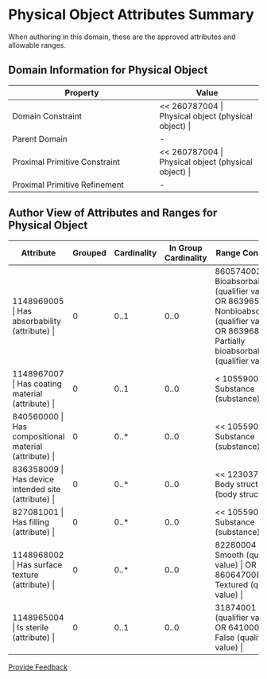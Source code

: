 # Physical Object Attributes Summary

When authoring in this domain, these are the approved attributes and allowable ranges.

## Domain Information for Physical Object

<table><thead><tr><th width="280.2325439453125">Property</th><th>Value</th></tr></thead><tbody><tr><td>Domain Constraint</td><td>&#x3C;&#x3C; 260787004 | Physical object (physical object) |</td></tr><tr><td>Parent Domain</td><td>-</td></tr><tr><td>Proximal Primitive Constraint</td><td>&#x3C;&#x3C; 260787004 | Physical object (physical object) |</td></tr><tr><td>Proximal Primitive Refinement</td><td>-</td></tr></tbody></table>

## Author View of Attributes and Ranges for Physical Object

<table><thead><tr><th width="155.415771484375">Attribute</th><th width="104.2777099609375">Grouped</th><th width="120.3524169921875">Cardinality</th><th width="176.603271484375">In Group Cardinality</th><th>Range Constraint</th></tr></thead><tbody><tr><td>1148969005 | Has absorbability (attribute) |</td><td>0</td><td>0..1</td><td>0..0</td><td>860574003 | Bioabsorbable (qualifier value) | OR 863965006 | Nonbioabsorbable (qualifier value) | OR 863968008 | Partially bioabsorbable (qualifier value) |</td></tr><tr><td>1148967007 | Has coating material (attribute) |</td><td>0</td><td>0..1</td><td>0..0</td><td>&#x3C; 105590001 | Substance (substance) |</td></tr><tr><td>840560000 | Has compositional material (attribute) |</td><td>0</td><td>0..*</td><td>0..0</td><td>&#x3C;&#x3C; 105590001 | Substance (substance) |</td></tr><tr><td>836358009 | Has device intended site (attribute) |</td><td>0</td><td>0..*</td><td>0..0</td><td>&#x3C;&#x3C; 123037004 | Body structure (body structure) |</td></tr><tr><td>827081001 | Has filling (attribute) |</td><td>0</td><td>0..*</td><td>0..0</td><td>&#x3C;&#x3C; 105590001 | Substance (substance) |</td></tr><tr><td>1148968002 | Has surface texture (attribute) |</td><td>0</td><td>0..*</td><td>0..0</td><td>82280004 | Smooth (qualifier value) | OR 860647008 | Textured (qualifier value) |</td></tr><tr><td>1148965004 | Is sterile (attribute) |</td><td>0</td><td>0..1</td><td>0..0</td><td>31874001 | True (qualifier value) | OR 64100000 | False (qualifier value) |</td></tr></tbody></table>

<a href="https://docs.google.com/forms/d/e/1FAIpQLScTmbZIf0UEQwYDkY27EEWBkaiYkHSbR0_9DmFrMLXoQLyL7Q/viewform?usp=pp_url&#x26;entry.1767247133=SCT+Editorial+Guide&#x26;entry.670899847=Physical%20Object%20Attributes%20Summary" class="button primary">Provide Feedback</a>
